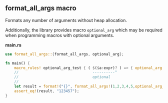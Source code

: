 ## format_all_args macro

Formats any number of arguments without heap allocation.

Additionally, the library provides macro `optional_arg` which may be
required when programming macros with optional arguments.

**main.rs**

```rust
use format_all_args::{format_all_args, optional_arg};

fn main() {
    macro_rules! optional_arg_test { ( $($a:expr)? ) => { optional_arg!($($a)?) }; }
    //                                 ----------^                      -----^
    //                                 optional                         optional
    //
    let result = format!("{}", format_all_args!(1,2,3,4,5,optional_arg_test!( ),7));
    assert_eq!(result, "123457");
}
```
